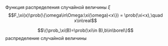 Функция распределения случайной величины $\xi$
$$F_\xi(x)\prob(\{\omega\in\Omega:\xi(\omega)<x\}) = \prob(\xi<x),\quad x\in\real$$

$$\{\prob_\xi(B)=\prob(\xi\in B),b\in\borel\}$$
распределение случайной величины
